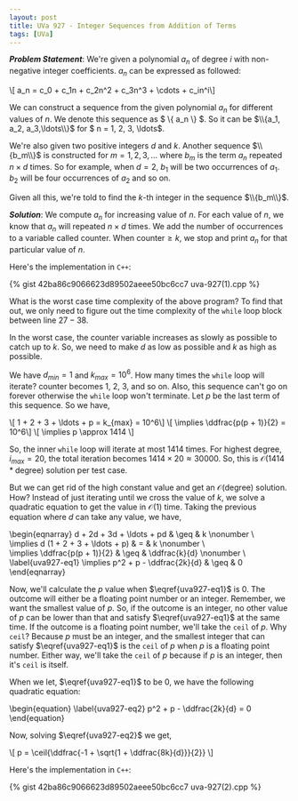 ```yaml
---
layout: post
title: UVa 927 - Integer Sequences from Addition of Terms
tags: [UVa]
---
```


***Problem Statement***: We're given a polynomial $a_n$ of degree $i$ with non-negative integer coefficients. $a_n$ can be expressed as followed: 

\\[ a_n = c_0 + c_1n + c_2n^2 + c_3n^3 + \cdots + c_in^i\\]

We can construct a sequence from the given polynomial $a_n$ for different values of $n$. We denote this sequence as $ \\{ a_n \\} $. So it can be $\\{a_1, a_2, a_3,\ldots\\}$ for $ n = 1, 2, 3, \ldots$. 

We're also given two positive integers $d$ and $k$. Another sequence $\\{b_m\\}$ is constructed for $m = 1,2,3,\ldots$ where $b_m$ is the term $a_n$ repeated $n \times d$ times. So for example, when $d = 2$, $b_1$ will be two occurrences of $a_1$. $b_2$ will be four occurrences of $a_2$ and so on. 

Given all this, we're told to find the $k$-th integer in the sequence $\\{b_m\\}$.

***Solution***: We compute $a_n$ for increasing value of $n$. For each value of $n$, we know that $a_n$ will repeated $n \times d$ times. We add the number of occurrences to a variable called $\textrm{counter}$. When $\textrm{counter} \geq k$, we stop and print $a_n$ for that particular value of $n$. 

Here's the implementation in ``C++``:

{% gist 42ba86c9066623d89502aeee50bc6cc7 uva-927(1).cpp %}

What is the worst case time complexity of the above program? To find that out, we only need to figure out the time complexity of the ``while`` loop block between line $27-38$. 

In the worst case, the $\textrm{counter}$ variable increases as slowly as possible to catch up to $k$. So, we need to make $d$ as low as possible and $k$ as high as possible. 

We have $d_{min} = 1$ and $k_{max} = 10^6$. How many times the ``while`` loop will iterate? $\textrm{counter}$ becomes $1$, $2$, $3$, and so on. Also, this sequence can't go on forever otherwise the ``while`` loop won't terminate. Let $p$ be the last term of this sequence. So we have,

\\[ 1 + 2 + 3 + \ldots + p = k_{max} = 10^6\\]
\\[ \implies \ddfrac{p(p + 1)}{2} = 10^6\\]
\\[ \implies p \approx 1414 \\]

So, the inner ``while`` loop will iterate at most $1414$ times. For highest degree, $i_{max} = 20$, the total iteration becomes $1414 \times 20 \approx 30000$. So, this is $\mathcal{O}(1414*\textrm{degree}$) solution per test case. 

But we can get rid of the high constant value and get an $\mathcal{O}(\textrm{degree})$ solution. How? Instead of just iterating until we cross the value of $k$, we solve a quadratic equation to get the value in $\mathcal{O}(1)$ time. Taking the previous equation where $d$ can take any value, we have,

\begin{eqnarray}
d + 2d + 3d + \ldots + pd & \geq & k \nonumber \\\
\implies d (1 + 2 + 3 + \ldots + p) & = & k \nonumber \\\
\implies \ddfrac{p(p + 1)}{2} & \geq & \ddfrac{k}{d} \nonumber \\\
\label{uva927-eq1}
\implies p^2 + p - \ddfrac{2k}{d} & \geq & 0
\end{eqnarray}

Now, we'll calculate the $p$ value when $\eqref{uva927-eq1}$ is $0$. The outcome will either be a floating point number or an integer. Remember, we want the smallest value of $p$. So, if the outcome is an integer, no other value of $p$ can be lower than that and satisfy $\eqref{uva927-eq1}$ at the same time. If the outcome is a floating point number, we'll take the ``ceil`` of $p$. Why ``ceil``? Because $p$ must be an integer, and the smallest integer that can satisfy $\eqref{uva927-eq1}$ is the ``ceil`` of $p$ when $p$ is a floating point number. Either way, we'll take the ``ceil`` of $p$ because if $p$ is an integer, then it's ``ceil`` is itself. 

When we let, $\eqref{uva927-eq1}$ to be $0$, we have the following quadratic equation:

\begin{equation}
\label{uva927-eq2}
p^2 + p - \ddfrac{2k}{d} = 0
\end{equation}

Now, solving $\eqref{uva927-eq2}$ we get, 

\\[ p = \ceil{\ddfrac{-1 + \sqrt{1 + \ddfrac{8k}{d}}}{2}} \\]


Here's the implementation in ``C++``:

{% gist 42ba86c9066623d89502aeee50bc6cc7 uva-927(2).cpp %}


